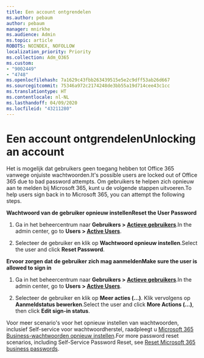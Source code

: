 ```yaml
---
title: Een account ontgrendelen
ms.author: pebaum
author: pebaum
manager: mnirkhe
ms.audience: Admin
ms.topic: article
ROBOTS: NOINDEX, NOFOLLOW
localization_priority: Priority
ms.collection: Adm_O365
ms.custom:
- "9002449"
- "4748"
ms.openlocfilehash: 7a1629c43fbb263439515e5e2c9dff53ab26d667
ms.sourcegitcommit: 75346a972c2174248de3bb55a19d714cee43c1cc
ms.translationtype: HT
ms.contentlocale: nl-NL
ms.lasthandoff: 04/09/2020
ms.locfileid: "43211280"
---
```

# <a name="unlocking-an-account"></a><span data-ttu-id="c2c5d-102">Een account ontgrendelen</span><span class="sxs-lookup"><span data-stu-id="c2c5d-102">Unlocking an account</span></span>

<span data-ttu-id="c2c5d-103">Het is mogelijk dat gebruikers geen toegang hebben tot Office 365 vanwege onjuiste wachtwoorden.</span><span class="sxs-lookup"><span data-stu-id="c2c5d-103">It's possible users are locked out of Office 365 due to bad password attempts.</span></span> <span data-ttu-id="c2c5d-104">Om gebruikers te helpen zich opnieuw aan te melden bij Microsoft 365, kunt u de volgende stappen uitvoeren.</span><span class="sxs-lookup"><span data-stu-id="c2c5d-104">To help users sign back in to Microsoft 365, you can attempt the following steps.</span></span>

<span data-ttu-id="c2c5d-105">**Wachtwoord van de gebruiker opnieuw instellen**</span><span class="sxs-lookup"><span data-stu-id="c2c5d-105">**Reset the User Password**</span></span>

1. <span data-ttu-id="c2c5d-106">Ga in het beheercentrum naar **Gebruikers > [Actieve gebruikers](https://admin.microsoft.com/Adminportal/Home?source=applauncher#/users)**.</span><span class="sxs-lookup"><span data-stu-id="c2c5d-106">In the admin center, go to **Users > [Active Users](https://admin.microsoft.com/Adminportal/Home?source=applauncher#/users)**.</span></span>

2. <span data-ttu-id="c2c5d-107">Selecteer de gebruiker en klik op **Wachtwoord opnieuw instellen**.</span><span class="sxs-lookup"><span data-stu-id="c2c5d-107">Select the user and click **Reset Password**.</span></span>

<span data-ttu-id="c2c5d-108">**Ervoor zorgen dat de gebruiker zich mag aanmelden**</span><span class="sxs-lookup"><span data-stu-id="c2c5d-108">**Make sure the user is allowed to sign in**</span></span>

1. <span data-ttu-id="c2c5d-109">Ga in het beheercentrum naar **Gebruikers > [Actieve gebruikers](https://admin.microsoft.com/Adminportal/Home?source=applauncher#/users)**.</span><span class="sxs-lookup"><span data-stu-id="c2c5d-109">In the admin center, go to **Users > [Active Users](https://admin.microsoft.com/Adminportal/Home?source=applauncher#/users)**.</span></span>

2. <span data-ttu-id="c2c5d-110">Selecteer de gebruiker en klik op **Meer acties (...)**. Klik vervolgens op **Aanmeldstatus bewerken**.</span><span class="sxs-lookup"><span data-stu-id="c2c5d-110">Select the user and click **More Actions (...)**, then click **Edit sign-in status**.</span></span> 

<span data-ttu-id="c2c5d-111">Voor meer scenario's voor het opnieuw instellen van wachtwoorden, inclusief Self-service voor wachtwoordherstel, raadpleegt u [Microsoft 365 Business-wachtwoorden opnieuw instellen](https://docs.microsoft.com/microsoft-365/admin/add-users/reset-passwords?view=o365-worldwide).</span><span class="sxs-lookup"><span data-stu-id="c2c5d-111">For more password reset scenarios, including Self-Service Password Reset, see [Reset Microsoft 365 business passwords](https://docs.microsoft.com/microsoft-365/admin/add-users/reset-passwords?view=o365-worldwide).</span></span>
